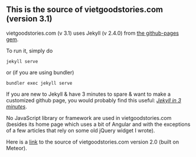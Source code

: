 ## This is the source of vietgoodstories.com (version 3.1)

vietgoodstories.com (v 3.1) uses Jekyll (v 2.4.0) from [the github-pages gem](https://github.com/github/pages-gem).

To run it, simply do

```
jekyll serve
```

or (if you are using bundler)

```
bundler exec jekyll serve
```

If you are new to Jekyll & have 3 minutes to spare & want to make a customized github page, you would probably find this useful: *[Jekyll in 3 minutes](http://vietgoodstories.com/Jekyll-in-3min-for-your-GitHub-page/)*.

No JavaScript library or framework are used in vietgoodstories.com (besides its home page which uses a bit of Angular and with the exceptions of a few articles that rely on some old jQuery widget I wrote).

Here is a [link](https://github.com/0a-/0a-2.0) to the source of vietgoodstories.com version 2.0 (built on Meteor).

